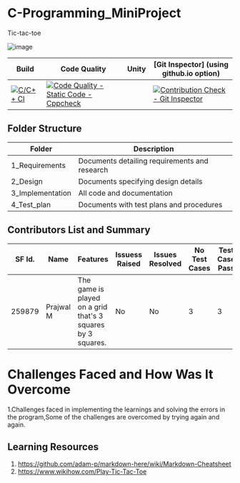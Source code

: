 # C-Programming_MiniProject
Tic-tac-toe

![image](https://user-images.githubusercontent.com/80813102/114982477-1d1e7c00-9ead-11eb-81c9-6abc0cb6b1c1.png)










|Build | Code Quality |  Unity |  [Git Inspector] (using github.io option) |
|---------|-----------------|------------|---------------------------------------------|
|  [![C/C++ CI](https://github.com/Prajwal-M1804/C-Programming_MiniProject/actions/workflows/c-build.yml/badge.svg)](https://github.com/Prajwal-M1804/C-Programming_MiniProject/actions/workflows/c-build.yml)       |    [![Code Quality - Static Code - Cppcheck](https://github.com/Prajwal-M1804/C-Programming_MiniProject/actions/workflows/cppcheck.yml/badge.svg)](https://github.com/Prajwal-M1804/C-Programming_MiniProject/actions/workflows/cppcheck.yml)             |            |       [![Contribution Check - Git Inspector](https://github.com/Prajwal-M1804/C-Programming_MiniProject/actions/workflows/gitinspector.yml/badge.svg)](https://github.com/Prajwal-M1804/C-Programming_MiniProject/actions/workflows/gitinspector.yml)                                      |


## Folder Structure

|Folder	| Description|
|-------|-------------|
|1_Requirements|	Documents detailing requirements and research|
|2_Design	| Documents specifying design details |
|3_Implementation |	All code and documentation |
|4_Test_plan	| Documents with test plans and procedures|

## Contributors List and Summary

|SF Id.  |	Name|	Features|	Issuess Raised|	Issues Resolved|	No Test Cases|	Test Case Pass|
|--------|------|---------|---------------|----------------|---------------|----------------|
|	259879	|Prajwal M|The game is played on a grid that's 3 squares by 3 squares.|	 No	|No|	3|	3|

# Challenges Faced and How Was It Overcome
1.Challenges faced in implementing the learnings and solving the errors in the program,Some of the challenges are overcomed by trying again and again.



## Learning Resources
1. https://github.com/adam-p/markdown-here/wiki/Markdown-Cheatsheet
2. https://www.wikihow.com/Play-Tic-Tac-Toe

